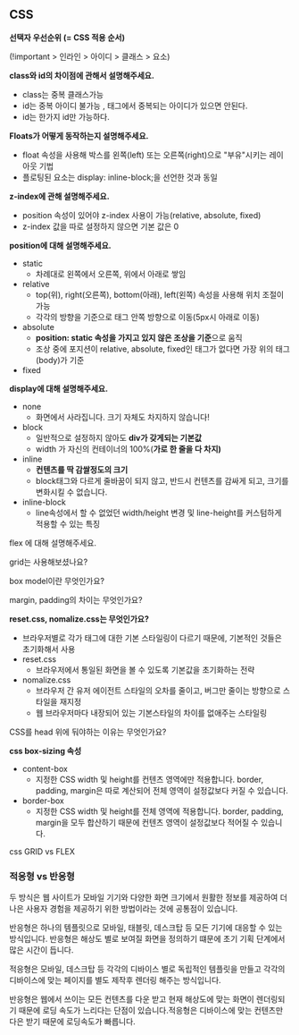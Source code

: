 ## CSS

**선택자 우선순위 (= CSS 적용 순서)**

(!important > 인라인 > 아이디 > 클래스 > 요소)

**class와 id의 차이점에 관해서 설명해주세요.**

-   class는 중복 클래스가능
-   id는 중복 아이디 불가능 , 태그에서 중복되는 아이디가 있으면 안된다.
-   id는 한가지 id만 가능하다.

**Floats가 어떻게 동작하는지 설명해주세요.**

-   float 속성을 사용해 박스를 왼쪽(left) 또는 오른쪽(right)으로 "부유"시키는 레이아웃 기법
-   플로팅된 요소는 display: inline-block;을 선언한 것과 동일

**z-index에 관해 설명해주세요.**

-   position 속성이 있어야 z-index 사용이 가능(relative, absolute, fixed)
-   z-index 값을 따로 설정하지 않으면 기본 값은 0

**position에 대해 설명해주세요.**

-   static
    -   차례대로 왼쪽에서 오른쪽, 위에서 아래로 쌓임
-   relative
    -   top(위), right(오른쪽), bottom(아래), left(왼쪽) 속성을 사용해 위치 조절이 가능
    -   각각의 방향을 기준으로 태그 안쪽 방향으로 이동(5px시 아래로 이동)
-   absolute
    -   **position: static 속성을 가지고 있지 않은 조상을 기준**으로 움직
    -   조상 중에 포지션이 relative, absolute, fixed인 태그가 없다면 가장 위의 태그(body)가 기준
-   fixed

**display에 대해 설명해주세요.**

-   none
    -   화면에서 사라집니다. 크기 자체도 차지하지 않습니다!
-   block
    -   일반적으로 설정하지 않아도 **div가 갖게되는 기본값**
    -   width 가 자신의 컨테이너의 100%(**가로 한 줄을 다 차지)**
-   inline
    -   **컨텐츠를 딱 감쌀정도의 크기**
    -   block태그와 다르게 줄바꿈이 되지 않고, 반드시 컨텐츠를 감싸게 되고, 크기를 변화시킬 수 없습니다.
-   inline-block
    -   line속성에서 할 수 없었던 width/height 변경 및 line-height를 커스텀하게 적용할 수 있는 특징

flex 에 대해 설명해주세요.

grid는 사용해보셨나요?

box model이란 무엇인가요?

margin, padding의 차이는 무엇인가요?

**reset.css, nomalize.css는 무엇인가요?**

-   브라우저별로 각가 태그에 대한 기본 스타일링이 다르기 때문에, 기본적인 것들은 초기화해서 사용
-   reset.css
    -   브라우저에서 통일된 화면을 볼 수 있도록 기본값을 초기화하는 전략
-   nomalize.css
    -   브라우저 간 유저 에이전트 스타일의 오차를 줄이고, 버그만 줄이는 방향으로 스타일을 재지정
    -   웹 브라우저마다 내장되어 있는 기본스타일의 차이를 없애주는 스타일링

CSS를 head 위에 둬야하는 이유는 무엇인가요?

**css box-sizing 속성**

-   content-box
    -   지정한 CSS width 및 height를 컨텐츠 영역에만 적용합니다. border, padding, margin은 따로 계산되어 전체 영역이 설정값보다 커질 수 있습니다.
-   border-box
    -   지정한 CSS width 및 height를 전체 영역에 적용합니다. border, padding, margin을 모두 합산하기 때문에 컨텐츠 영역이 설정값보다 적어질 수 있습니다.

css GRID vs FLEX

### 적응형 vs 반응형

두 방식은 웹 사이트가 모바일 기기와 다양한 화면 크기에서 원활한 정보를 제공하여 더 나은 사용자 경험을 제공하기 위한 방법이라는 것에 공통점이 있습니다.

반응형은 하나의 템플릿으로 모바일, 태블릿, 데스크탑 등 모든 기기에 대응할 수 있는 방식입니다. 반응형은 해상도 별로 보여질 화면을 정의하기 떄문에 초기 기획 단계에서 많은 시간이 듭니다.

적응형은 모바일, 데스크탑 등 각각의 디바이스 별로 독립적인 템플릿을 만들고 각각의 디바이스에 맞는 페이지를 별도 제작후 렌더링 해주는 방식입니다.

반응형은 웹에서 쓰이는 모든 컨텐츠를 다운 받고 현재 해상도에 맞는 화면이 렌더링되기 때문에 로딩 속도가 느리다는 단점이 있습니다.적응형은 디바이스에 맞는 컨텐츠만 다은 받기 때문에 로딩속도가 빠릅니다.
